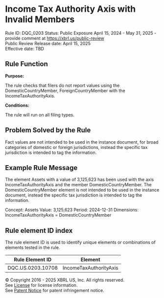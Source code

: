 # Income Tax Authority Axis with Invalid Members
Rule ID: DQC_0203
Status: Public Exposure April 15, 2024 - May 31, 2025 - provide comment at https://xbrl.us/public-review  
Public Review Release date: April 15, 2025  
Effective date: TBD

## Rule Function

**Purpose:** 

The rule checks that filers do not report values using the DomesticCountryMember, ForeignCountryMember with the IncomeTaxAuthorityAxis.

**Conditions:**

The rule will run on all filing types. 

## Problem Solved by the Rule

Fact values are not intended to be used in the instance document, for broad categories of domestic or foreign jurisdictions,  instead the specific tax jurisdiction is intended to tag the information. 

## Example Rule Message

The element Assets with a value of 3,125,623 has been used with the axis IncomeTaxAuthorityAxis and the member DomesticCountryMember. The DomesticCountryMember element is not intended to be used in the instance document, instead the specific tax jurisdiction is intended to tag the information. 

Concept: Assets
Value: 3,125,623
Period: 2024-12-31
Dimensions: IncomeTaxAuthorityAxis = DomesticCountryMember

## Rule element ID index  
The rule element ID is used to identify unique elements or combinations of elements tested in the rule.

|Rule Element ID|Element|
|--- |--- |
| DQC.US.0203.10708 |IncomeTaxAuthorityAxis|



© Copyright 2016 - 2025 XBRL US, Inc. All rights reserved.   
See [License](https://xbrl.us/dqc-license) for license information.  
See [Patent Notice](https://xbrl.us/dqc-patent) for patent infringement notice. 
